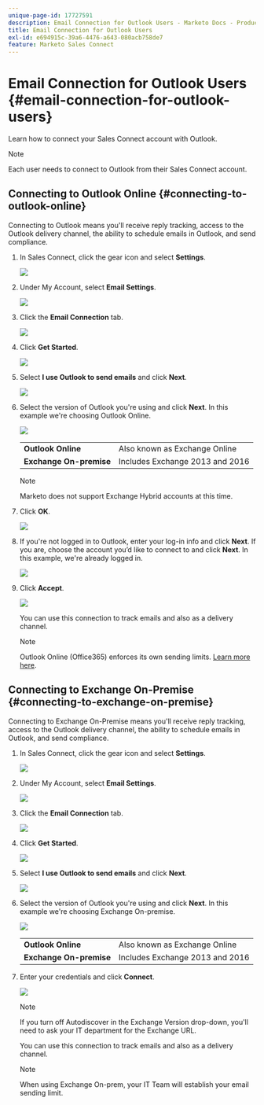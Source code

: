 ```yaml
---
unique-page-id: 17727591
description: Email Connection for Outlook Users - Marketo Docs - Product Documentation
title: Email Connection for Outlook Users
exl-id: e694915c-39a6-4476-a643-080acb758de7
feature: Marketo Sales Connect
---
```

# Email Connection for Outlook Users {#email-connection-for-outlook-users}

Learn how to connect your Sales Connect account with Outlook.

>[!NOTE]
>
>Each user needs to connect to Outlook from their Sales Connect account.

## Connecting to Outlook Online {#connecting-to-outlook-online}

Connecting to Outlook means you'll receive reply tracking, access to the Outlook delivery channel, the ability to schedule emails in Outlook, and send compliance.

1. In Sales Connect, click the gear icon and select **Settings**.

   ![](assets/one.png)

1. Under My Account, select **Email Settings**.

   ![](assets/two.png)

1. Click the **Email Connection** tab.

   ![](assets/three.png)

1. Click **Get Started**.

   ![](assets/four.png)

1. Select **I use Outlook to send emails** and click **Next**.

   ![](assets/five-a.png)

1. Select the version of Outlook you're using and click **Next**. In this example we're choosing Outlook Online.

   ![](assets/six-a.png)

      <table> 
    <tbody>
     <tr>
      <td><strong>Outlook Online</strong></td> 
      <td>Also known as Exchange Online</td> 
     </tr>
     <tr>
      <td><strong>Exchange On-premise</strong></td> 
      <td>Includes Exchange 2013 and 2016</td> 
     </tr>
    </tbody>
   </table>

   >[!NOTE]
   >
   >Marketo does not support Exchange Hybrid accounts at this time.

1. Click **OK**.

   ![](assets/seven-a.png)

1. If you're not logged in to Outlook, enter your log-in info and click **Next**. If you are, choose the account you’d like to connect to and click **Next**. In this example, we're already logged in.

   ![](assets/eight-a.png)

1. Click **Accept**.

   ![](assets/nine-a.png)

   You can use this connection to track emails and also as a delivery channel.

   >[!NOTE]
   >
   >Outlook Online (Office365) enforces its own sending limits. [Learn more here](/help/marketo/product-docs/marketo-sales-connect/email/email-delivery/email-connection-throttling.md#email-provider-limits).

## Connecting to Exchange On-Premise {#connecting-to-exchange-on-premise}

Connecting to Exchange On-Premise means you'll receive reply tracking, access to the Outlook delivery channel, the ability to schedule emails in Outlook, and send compliance.

1. In Sales Connect, click the gear icon and select **Settings**.

   ![](assets/one.png)

1. Under My Account, select **Email Settings**.

   ![](assets/two.png)

1. Click the **Email Connection** tab.

   ![](assets/three.png)

1. Click **Get Started**.

   ![](assets/four.png)

1. Select **I use Outlook to send emails** and click **Next**.

   ![](assets/five-a.png)

1. Select the version of Outlook you're using and click **Next**. In this example we're choosing Exchange On-premise.

   ![](assets/six-b.png)

      <table> 
    <tbody>
     <tr>
      <td><strong>Outlook Online</strong></td> 
      <td>Also known as Exchange Online</td> 
     </tr>
     <tr>
      <td><strong>Exchange On-premise</strong></td> 
      <td>Includes Exchange 2013 and 2016</td> 
     </tr>
    </tbody>
   </table>

1. Enter your credentials and click **Connect**.

   ![](assets/seven-b.png)

   >[!NOTE]
   >
   >If you turn off Autodiscover in the Exchange Version drop-down, you'll need to ask your IT department for the Exchange URL.

   You can use this connection to track emails and also as a delivery channel.

   >[!NOTE]
   >
   >When using Exchange On-prem, your IT Team will establish your email sending limit.
